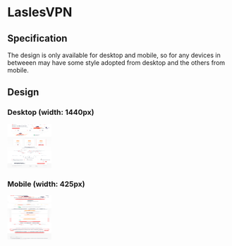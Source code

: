 # LaslesVPN
## Specification
The design is only available for desktop and mobile, so for any devices in betweeen
may have some style adopted from desktop and the others from mobile.

## Design
### Desktop (width: 1440px)
<img src="./Home - Desktop.png" alt="Logo" width="100" height="100">

### Mobile (width: 425px)
<img src="./Home - Mobile.png" alt="Logo" width="100" height="100">
